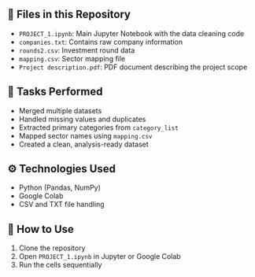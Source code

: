 ## 📁 Files in this Repository

- `PROJECT_1.ipynb`: Main Jupyter Notebook with the data cleaning code
- `companies.txt`: Contains raw company information
- `rounds2.csv`: Investment round data
- `mapping.csv`: Sector mapping file
- `Project description.pdf`: PDF document describing the project scope

## 📌 Tasks Performed

- Merged multiple datasets
- Handled missing values and duplicates
- Extracted primary categories from `category_list`
- Mapped sector names using `mapping.csv`
- Created a clean, analysis-ready dataset

## ⚙️ Technologies Used

- Python (Pandas, NumPy)
- Google Colab
- CSV and TXT file handling

## 🚀 How to Use

1. Clone the repository
2. Open `PROJECT_1.ipynb` in Jupyter or Google Colab
3. Run the cells sequentially
